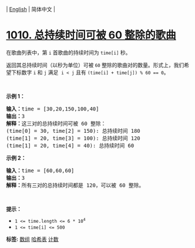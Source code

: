 | [English](README_EN.md) | 简体中文 |

# [1010. 总持续时间可被 60 整除的歌曲](https://leetcode.cn/problems/pairs-of-songs-with-total-durations-divisible-by-60)
<p>在歌曲列表中，第 <code>i</code> 首歌曲的持续时间为 <code>time[i]</code> 秒。</p>

<p>返回其总持续时间（以秒为单位）可被 <code>60</code> 整除的歌曲对的数量。形式上，我们希望下标数字 <code>i</code> 和 <code>j</code> 满足&nbsp; <code>i &lt; j</code> 且有&nbsp;<code>(time[i] + time[j]) % 60 == 0</code>。</p>

<p>&nbsp;</p>

<p><strong>示例 1：</strong></p>

<pre>
<strong>输入：</strong>time = [30,20,150,100,40]
<strong>输出：</strong>3
<strong>解释：</strong>这三对的总持续时间可被 60 整除：
(time[0] = 30, time[2] = 150): 总持续时间 180
(time[1] = 20, time[3] = 100): 总持续时间 120
(time[1] = 20, time[4] = 40): 总持续时间 60
</pre>

<p><strong>示例 2：</strong></p>

<pre>
<strong>输入：</strong>time = [60,60,60]
<strong>输出：</strong>3
<strong>解释：</strong>所有三对的总持续时间都是 120，可以被 60 整除。
</pre>

<p>&nbsp;</p>

<p><strong>提示：</strong></p>

<ul>
	<li><code>1 &lt;= time.length &lt;= 6 * 10<sup>4</sup></code></li>
	<li><code>1 &lt;= time[i] &lt;= 500</code></li>
</ul>

**标签:**  [数组](https://leetcode.cn/tag/array) [哈希表](https://leetcode.cn/tag/hash-table) [计数](https://leetcode.cn/tag/counting) 